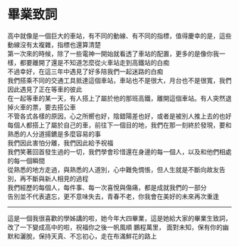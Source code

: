 # 畢業致詞
高中就像是一個巨大的車站，有不同的動線、有不同的指標，值得慶幸的是，這些動線沒有太複雜，指標也還算清楚<br>
第一次來的時候，除了一些電神一開始就看透了車站的配置，更多的是像你我一樣，都要離開了還是不知道怎麼從火車站走到高鐵站的白痴<br>
不過幸好，在這三年中遇見了好多陪我們一起迷路的白痴<br>
我們搭乘不同的交通工具抵達這個車站，車站也不是很大，月台也不是很寬，我們因此遇見了正在等車的彼此<br>
在一起等車的某一天，有人搭上了屬於他的那班高鐵，離開這個車站。有人突然退掉火車的票，要去搭公車<br>
不管各式各樣的原因，心之所嚮也好，陰錯陽差也好，或者是被別人推上去的也好<br>
每個人都搭上了屬於自己的車，前往下一個目的地，我們在那一刻終於發現，要和熟悉的人分道揚鑣是多麼容易的事<br>
我們因此害怕分離，我們因此給予祝福<br>
我們笑著回首發生過的一切，我們學會珍惜還在身邊的每一個人，以及和他們相處的每一個瞬間<br>
從熟悉的地方走過，與熟悉的人道別，心中難免惆悵，但人生就是不斷向故友告別，再不斷與新人相見的過程<br>
我們經歷的每個人，每件事、每一次喜悅與傷痛，都是成就我們的一部分<br>
告別並不代表遺忘，更不意味失去，青春不老，你我會在美好的未來再次重逢<br>
--- ---
這是一個我很喜歡的學姊講的啦，她今年大四畢業，這是她給大家的畢業生致詞，改了一下變成高中的啦，祝福你之後一帆風順 鵬程萬里，
面對未知，保有你的幽默和灑脫，保持天真、不忘初心，走在布滿鮮花的路上
